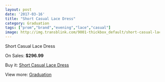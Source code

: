 ```yaml
---
layout: post
date: '2017-03-16'
title: "Short Casual Lace Dress"
category: Graduation
tags: ["prom","brand","evening","lace","casual"]
image: http://img.transblink.com/9001-thickbox_default/short-casual-lace-dress.jpg
---
```

Short Casual Lace Dress

On Sales: **$296.99**
<a href="https://www.transblink.com/en/graduation/2954-short-casual-lace-dress.html"><amp-img layout="responsive" width="600" height="600" src="//img.transblink.com/9001-thickbox_default/short-casual-lace-dress.jpg" alt="Short Casual Lace Dress 0" /></a>
<a href="https://www.transblink.com/en/graduation/2954-short-casual-lace-dress.html"><amp-img layout="responsive" width="600" height="600" src="//img.transblink.com/9004-thickbox_default/short-casual-lace-dress.jpg" alt="Short Casual Lace Dress 1" /></a>
<a href="https://www.transblink.com/en/graduation/2954-short-casual-lace-dress.html"><amp-img layout="responsive" width="600" height="600" src="//img.transblink.com/9003-thickbox_default/short-casual-lace-dress.jpg" alt="Short Casual Lace Dress 2" /></a>
<a href="https://www.transblink.com/en/graduation/2954-short-casual-lace-dress.html"><amp-img layout="responsive" width="600" height="600" src="//img.transblink.com/9002-thickbox_default/short-casual-lace-dress.jpg" alt="Short Casual Lace Dress 3" /></a>

Buy it: [Short Casual Lace Dress](https://www.transblink.com/en/graduation/2954-short-casual-lace-dress.html "Short Casual Lace Dress")

View more: [Graduation](https://www.transblink.com/en/7-graduation "Graduation")